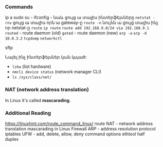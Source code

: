 ### Commands
ip a
sudo su -
ifconfig - նաև ցույց ա տալիս ինտերֆեյսները
`netstat -rnv` ցույց ա տալիս որն ա gateway-ը
`route -n` նույնն ա ցույց տալիս ինչ որ netstat-ը
`route`
`ip route`
`route add 192.168.9.0/24 via 192.168.9.1`
`routed` - route daemon (old)
`gated` - route daemon (new)
`arp -a`
`arp -d 10.0.3.2`
`tcpdump`
`networkctl`

sftp

Նայել ինչ ինտերֆեյսներ կան կպած:
- `lshw`   (list hardware)
- `nmcli device status` (network manager CLI)
- `ls /sys/class/net/`

### NAT (network address translation)

In Linux it's called **mascarading**. 

### Additional Reading
https://linuxhint.com/route_command_linux/
route
NAT - network address translation
mascarading in Linux
Firewall
ARP - address resolution protocol
iptables
UFW - add, delete, allow, deny command options
ethtool
half duplex
